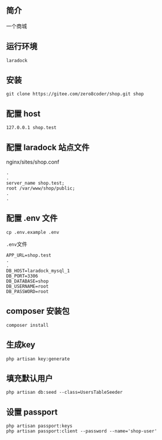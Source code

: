 ## 简介
一个商城
## 运行环境
```
laradock
```

## 安装
```
git clone https://gitee.com/zero8coder/shop.git shop
```
## 配置 host
```angular2html
127.0.0.1 shop.test
```
## 配置 laradock 站点文件
nginx/sites/shop.conf
```angular2html
.
.
server_name shop.test;
root /var/www/shop/public;
.
.
```
## 配置 .env 文件
```angular2html
cp .env.example .env
```
`.env`文件
```
APP_URL=shop.test
.
.
DB_HOST=laradock_mysql_1
DB_PORT=3306
DB_DATABASE=shop
DB_USERNAME=root
DB_PASSWORD=root
```

## composer 安装包
```
composer install
```
## 生成key
```angular2html
php artisan key:generate
```
## 填充默认用户
```angular2html
php artisan db:seed --class=UsersTableSeeder
```

## 设置 passport
```angular2html
php artisan passport:keys
php artisan passport:client --password --name='shop-user'
```
